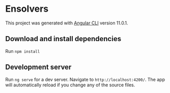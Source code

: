 # Ensolvers

This project was generated with [Angular CLI](https://github.com/angular/angular-cli) version 11.0.1.

## Download and install dependencies

Run `npm install`

## Development server

Run `ng serve` for a dev server. Navigate to `http://localhost:4200/`. The app will automatically reload if you change any of the source files.




